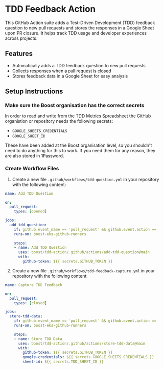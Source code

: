 # TDD Feedback Action

This GitHub Action suite adds a Test-Driven Development (TDD) feedback question to new pull requests and stores the responses in a Google Sheet upon PR closure. It helps track TDD usage and developer experiences across projects.

## Features

- Automatically adds a TDD feedback question to new pull requests
- Collects responses when a pull request is closed
- Stores feedback data in a Google Sheet for easy analysis

## Setup Instructions

### Make sure the Boost organisation has the correct secrets

In order to read and write from the [TDD Metrics Spreadsheet](https://docs.google.com/spreadsheets/d/1JxCmHpwnhe8vxGVAXP_vWxhfbDJQ4gZcpdmwVHK0tsM/edit?pli=1&gid=0#gid=0) the GitHub organistion or repository needs the following secrets:

- `GOOGLE_SHEETS_CREDENTIALS`
- `GOOGLE_SHEET_ID`

These have been added at the Boost organisation level, so you shouldn't need to do anything for this to work. If you need them for any reason, they are also stored in 1Password.

### Create Workflow Files

1. Create a new file `.github/workflows/tdd-question.yml` in your repository with the following content:

```yaml
name: Add TDD Question

on:
  pull_request:
    types: [opened]

jobs:
  add-tdd-question:
    if: github.event_name == 'pull_request' && github.event.action == 'opened'
    runs-on: boost-eks-github-runners
    
    steps:
    - name: Add TDD Question
      uses: boost/tdd-action/.github/actions/add-tdd-question@main
      with:
        github-token: ${{ secrets.GITHUB_TOKEN }}
```

2. Create a new file `.github/workflows/tdd-feedback-capture.yml` in your repository with the following content:

```yaml
name: Capture TDD Feedback

on:
  pull_request:
    types: [closed]

jobs:
  store-tdd-data:
    if: github.event_name == 'pull_request' && github.event.action == 'closed' && github.event.pull_request.merged == true
    runs-on: boost-eks-github-runners

    steps:
    - name: Store TDD Data
      uses: boost/tdd-action/.github/actions/store-tdd-data@main
      with:
        github-token: ${{ secrets.GITHUB_TOKEN }}
        google-credentials: ${{ secrets.GOOGLE_SHEETS_CREDENTIALS }}
        sheet-id: ${{ secrets.TDD_SHEET_ID }}
```


